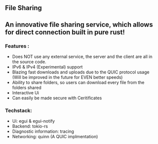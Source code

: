 ## File Sharing
## An innovative file sharing service, which allows for direct connection built in pure rust!
### Features :
  - Does NOT use any external service, the server and the client are all in the source code.
  - IPv6 & IPv4 (Experimental) support
  - Blazing fast downloads and uploads due to the QUIC protocol usage (Will be improved in the future for EVEN better speeds)
  - Ability to share folders, so users can download every file from the folders shared
  - Interactive Ui
  - Can easily be made secure with Ceritificates
### Techstack:
  - Ui: egui & egui-notify
  - Backend: tokio-rs
  - Diagnostic information: tracing
  - Networking: quinn (A QUIC implmentation)
